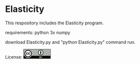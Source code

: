 # Elasticity
This respository includes the Elasticity program.

requirements:
python 3x
numpy

download Elasticity.py and "python Elasticity.py" command run.



License:
![plot](./img/license.png)
